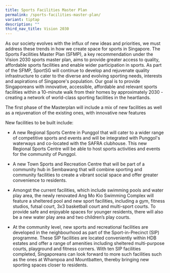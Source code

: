 ```yaml
---
title: Sports Facilities Master Plan
permalink: /sports-facilities-master-plan/
variant: tiptap
description: ""
third_nav_title: Vision 2030
---
```

<p>As our society evolves with the influx of new ideas and priorities, we
must address these trends in how we create space for sports in Singapore.
The Sports Facilities Master Plan (SFMP), a key recommendation under the
Vision 2030 sports master plan, aims to provide greater access to quality,
affordable sports facilities and enable wider participation in sports.
As part of the SFMP, SportSG will continue to develop and rejuvenate quality
infrastructure to cater to the diverse and evolving sporting needs, interests
and aspirations of Singapore's population. Our goal is to provide Singaporeans
with innovative, accessible, affordable and relevant sports facilities
within a 10-minute walk from their homes by approximately 2030 - creating
a network of world-class sporting facilities in the heartlands.</p>
<p>The first phase of the Masterplan will include a mix of new facilities
as well as a rejuvenation of the existing ones, with innovative new features</p>
<p>New facilities to be built include:</p>
<ul data-tight="true" class="tight">
<li>
<p>A new Regional Sports Centre in Punggol that will cater to a wider range
of competitive sports and events and will be integrated with Punggol's
waterways and co-located with the SAFRA clubhouse. This new Regional Sports
Centre will be able to host sports activities and events for the community
of Punggol.</p>
</li>
</ul>
<p></p>
<p></p>
<ul data-tight="true" class="tight">
<li>
<p>A new Town Sports and Recreation Centre that will be part of a community
hub in Sembawang that will combine sporting and community facilities to
create a vibrant social space and offer greater convenience to residents.</p>
<p></p>
</li>
<li>
<p>Amongst the current facilities, which include swimming pools and water
play area, the newly renovated Ang Mo Kio Swimming Complex will feature
a sheltered pool and new sport facilities, including a gym, fitness studios,
futsal court, 3x3 basketball court and multi-sport courts. To provide safe
and enjoyable spaces for younger residents, there will also be a new water
play area and two children’s play courts.</p>
<p></p>
</li>
<li>
<p>At the community level, new sports and recreational facilities are developed
in the neighbourhood as part of the Sport-in-Precinct (SIP) programme.
These SIP facilities are located conveniently within HDB estates and offer
a range of amenities including sheltered multi-purpose courts, playground
and fitness corners. With ten SIP facilities completed, Singaporeans can
look forward to more such facilities such as the ones at Whampoa and Mountbatten,
thereby bringing new sporting spaces closer to residents.</p>
</li>
</ul>
<p></p>
<p></p>